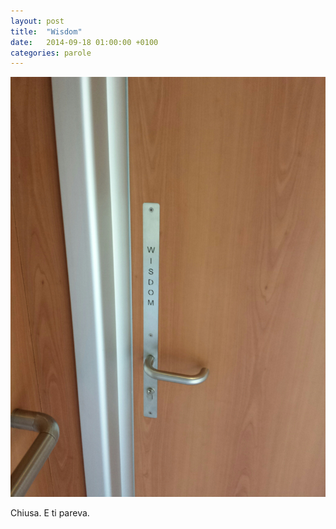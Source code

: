 ```yaml
---
layout: post
title:  "Wisdom"
date:   2014-09-18 01:00:00 +0100
categories: parole
---
```

![Porta con la scritta wisdom](/uploads/2014/09/wpid-wp-1411031247545.jpeg "Porta con la scritta wisdom")

Chiusa. E ti pareva.